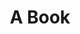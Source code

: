 ---
pid: mx63
title: A Book
location_transcription: Malcolm
coordinates: "[-75.225491534207, 39.952681382022]"
zipcode: '19139'
gen_neighborhood: West Philadelphia
neighborhood: Walnut Hill
outside_phl: 
age: '8'
age_range: 6-13
instagram: 
image_file_name: mx_63.jpg
proposal_transcription: We or in a book
topic: Unknown
topic_summary: '0'
type: 
keywords_other: 
credit: Nysiah Wilson
image_labels: Children in a book.
twitter: 
facebook: 
permalink: "/monuments/mx63/"
layout: item-page
---
